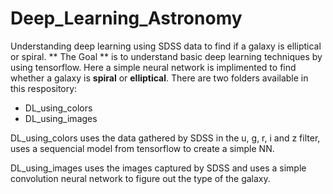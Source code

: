 # Deep_Learning_Astronomy
Understanding deep learning using SDSS data to find if a galaxy is elliptical or spiral.
** The Goal ** is to understand basic deep learning techniques by using tensorflow. Here a simple neural network is implimented to find whether a galaxy is **spiral** or **elliptical**.
There are two folders available in this respository:
- DL_using_colors
- DL_using_images

DL_using_colors uses the data gathered by SDSS in the u, g, r, i and z filter, uses a sequencial model from tensorflow to create a simple NN.

DL_using_images uses the images captured by SDSS and uses a simple convolution neural network to figure out the type of the galaxy.

